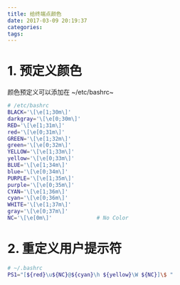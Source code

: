 ```yaml
---
title: 给终端点颜色
date: 2017-03-09 20:19:37
categories:
tags:
---
```


# 1. 预定义颜色 #

颜色预定义可以添加在 ~/etc/bashrc~

```bash
# /etc/bashrc
BLACK='\[\e[1;30m\]'
darkgray='\[\e[0;30m\]'
RED='\[\e[1;31m\]'
red='\[\e[0;31m\]'
GREEN='\[\e[1;32m\]'
green='\[\e[0;32m\]'
YELLOW='\[\e[1;33m\]'
yellow='\[\e[0;33m\]'
BLUE='\[\e[1;34m\]'
blue='\[\e[0;34m\]'
PURPLE='\[\e[1;35m\]'
purple='\[\e[0;35m\]'
CYAN='\[\e[1;36m\]'
cyan='\[\e[0;36m\]'
WHITE='\[\e[1;37m\]'
gray='\[\e[0;37m\]'
NC='\[\e[0m\]'              # No Color
```

# 2. 重定义用户提示符 #

```bash
# ~/.bashrc
PS1="[${red}\u${NC}@${cyan}\h ${yellow}\W ${NC}]\$ "
```
